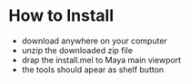 # How to Install

* download anywhere on your computer
* unzip the downloaded zip file
* drap the install.mel to Maya main viewport
* the tools should apear as shelf button